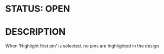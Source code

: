 # STATUS: OPEN

# DESCRIPTION
When 'Highlight first pin' is selected, no pins are highlighted in the design
